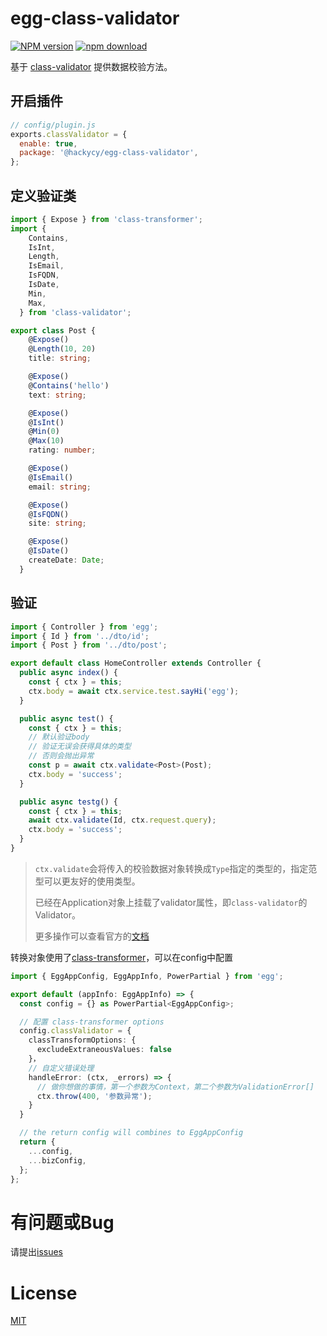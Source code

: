 # egg-class-validator

[![NPM version][npm-image]][npm-url]
[![npm download][download-image]][download-url]

[npm-image]: https://img.shields.io/npm/v/@hackycy/egg-class-validator.svg?style=flat-square
[npm-url]: https://npmjs.org/package/@hackycy/egg-class-validator
[download-image]: https://img.shields.io/npm/dm/@hackycy/egg-class-validator.svg?style=flat-square
[download-url]: https://npmjs.org/package/@hackycy/egg-class-validator

<!--
Description here.
-->

基于 [class-validator](https://github.com/typestack/class-validator) 提供数据校验方法。

## 开启插件

```js
// config/plugin.js
exports.classValidator = {
  enable: true,
  package: '@hackycy/egg-class-validator',
};
```

## 定义验证类

``` typescript
import { Expose } from 'class-transformer';
import {
    Contains,
    IsInt,
    Length,
    IsEmail,
    IsFQDN,
    IsDate,
    Min,
    Max,
  } from 'class-validator';

export class Post {
    @Expose()
    @Length(10, 20)
    title: string;

    @Expose()
    @Contains('hello')
    text: string;

    @Expose()
    @IsInt()
    @Min(0)
    @Max(10)
    rating: number;

    @Expose()
    @IsEmail()
    email: string;

    @Expose()
    @IsFQDN()
    site: string;

    @Expose()
    @IsDate()
    createDate: Date;
  }
```

## 验证

``` typescript
import { Controller } from 'egg';
import { Id } from '../dto/id';
import { Post } from '../dto/post';

export default class HomeController extends Controller {
  public async index() {
    const { ctx } = this;
    ctx.body = await ctx.service.test.sayHi('egg');
  }

  public async test() {
    const { ctx } = this;
    // 默认验证body
    // 验证无误会获得具体的类型
    // 否则会抛出异常
    const p = await ctx.validate<Post>(Post);
    ctx.body = 'success';
  }

  public async testg() {
    const { ctx } = this;
    await ctx.validate(Id, ctx.request.query);
    ctx.body = 'success';
  }
}
```

> `ctx.validate`会将传入的校验数据对象转换成`Type`指定的类型的，指定范型可以更友好的使用类型。
>
> 已经在Application对象上挂载了validator属性，即`class-validator`的Validator。
>
> 更多操作可以查看官方的[文档](https://github.com/typestack/class-validator)

转换对象使用了[class-transformer](https://github.com/typestack/class-transformer)，可以在config中配置

``` typescript
import { EggAppConfig, EggAppInfo, PowerPartial } from 'egg';

export default (appInfo: EggAppInfo) => {
  const config = {} as PowerPartial<EggAppConfig>;

  // 配置 class-transformer options
  config.classValidator = {
    classTransformOptions: {
      excludeExtraneousValues: false
    }，
    // 自定义错误处理
    handleError: (ctx, _errors) => {
      // 做你想做的事情，第一个参数为Context，第二个参数为ValidationError[]
      ctx.throw(400, '参数异常');
    }
  }

  // the return config will combines to EggAppConfig
  return {
    ...config,
    ...bizConfig,
  };
};
```

# 有问题或Bug

请提出[issues](https://github.com/hackycy/egg-class-validator/issues)

# License

[MIT](LICENSE)
